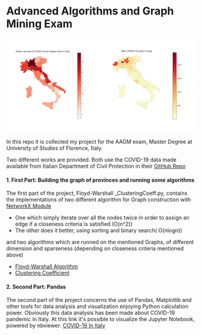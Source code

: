 # Advanced Algorithms and Graph Mining Exam

![Italy-COVID19](https://github.com/pisalore/AAGM_exam/blob/master/images/italy.jpg)

In this repo it is collected my project for the AAGM exam, Master Degree at
University of Studies of Florence, Italy.

Two different works are provided. Both use the COVID-19 data made available from Italian Department of Civil Protection
in their [GitHub Repo](https://github.com/pcm-dpc/COVID-19)

#### 1. First Part: Building the graph of provinces and running some algorithms

The first part of the project, Floyd-Warshall _ClusteringCoeff.py, contains the implementations of two different 
algorithm for Graph construction with [NetworkX Module](https://networkx.github.io/) 
* One which simply iterate over all the nodes twice in order to assign an edge if a closeness criteria is satisfied (O(n^2))
* The other does it better, using sorting and binary search( O(nlogn))
    
and two algorithms which are runned on the mentioned Graphs, of different dimension and sparseness (depending on closeness
criteria mentioned above)
* [Floyd-Warshall Algorithm](https://en.wikipedia.org/wiki/Floyd%E2%80%93Warshall_algorithm)
* [Clustering Coefficient]( https://it.wikipedia.org/wiki/Coefficiente_di_clustering )

#### 2. Second Part: Pandas

The second part of the project concerns the use of Pandas, Matplotlib and other tools for data analysis and visualization
enjoying Python calculation power. Obviously this data analysis has been made about COVID-19 pandemic in Italy.
At this link it's possible to visualize the Jupyter Notebook, powered by nbviewer: 
[COVID-19 In Italy](https://nbviewer.jupyter.org/github/pisalore/AAGM_exam/blob/master/pandas_exam.ipynb)
